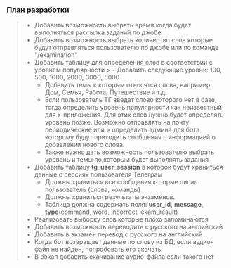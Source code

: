 ### План разработки

> - Добавить возможность выбрать время когда будет выполняться рассылка заданий по джобе
> - Добавить возможность выбрать количество слов которые будут отправляться пользователю по джобе или по команде "/examination"
> - Добавить таблицу для определения слов в соответствии с уровнем популярности
    >   - Добавить следующие уровни: 100, 500, 1000, 2000, 3000, 5000
>   - Добавить темы к которым относятся слова, например: Дом, Семья, Работа, Путешествие и т.д.
>   - Если пользователь ТГ введет слово которого нет в базе, тогда определить уровень популярности как неизвестный для
      > приложения. Для этих слов нужно будет определять уровень позже. Возможно отправлять на почту периодические или
      > определить админа для бота которому будут приходить сообщения с информацией о добавлении нового слова.
>   - Также нужно дать возможность пользователю выбрать уровень и темы по которым будет выполнять задания
> - Добавить таблицу **tg_user_session** в которой будут храниться данные о сессиях пользователя Телеграм
>   - Должны храниться все сообщения которые писал пользователь (слова, команды)
>   - Должны храниться результаты экзаменов.
>   - Таблица должна содержать поля: **user_id**, **message**, **type**(command, word, incorrect, exam_result)
> - Реализовать выборку слов которые плохо запоминаются
> - Добавить возможность переводить с русского на английский
> - Добавить в экзамен перевод с русского на английский
> - Когда бот возвращает данные по слову из БД, если аудио-файл не найден, попробовать его скачать
> - В бэкап добавить скачивание аудио-файла если такого нет